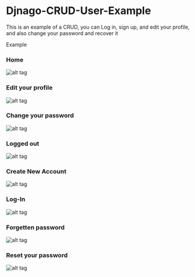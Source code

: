 # Djnago-CRUD-User-Example
This is an example of a CRUD, you can Log in, sign up, and edit your profile, and also change your password and recover it

Example 


### Home
![alt tag](https://i.imgur.com/ulMmXHD.png)

### Edit your profile
![alt tag](https://i.imgur.com/LPjach1.png)

### Change your password
![alt tag](https://i.imgur.com/vxUr0zM.png)

### Logged out
![alt tag](https://i.imgur.com/aODTk46.png)

### Create New Account
![alt tag](https://i.imgur.com/7eXM0X5.png)

### Log-In
![alt tag](https://i.imgur.com/sdFm1tU.png)

### Forgetten password
![alt tag](https://i.imgur.com/7Q7LhKq.png)

### Reset your password
![alt tag](https://i.imgur.com/ma89K8Z.png)

